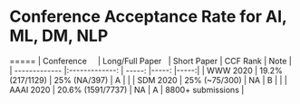 # Conference Acceptance Rate for AI, ML, DM, NLP
=====
| Conference     | Long/Full Paper   | Short Paper      |   CCF Rank  | Note | 
| -------------  |:-------------:    | -----:           |-----:       |-----:|
| WWW 2020       | 19.2% (217/1129)  | 25% (NA/397)     |   A         |      | 
| SDM 2020       | 25% (~75/300)     | NA               |   B         |      | 
| AAAI 2020      | 20.6% (1591/7737) | NA               |   A         | 8800+ submissions | 
